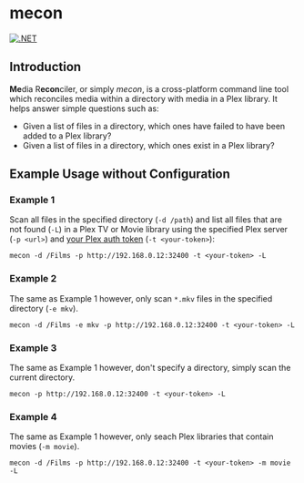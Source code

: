 # mecon
[![.NET](https://github.com/elzik/mecon/actions/workflows/continous-integration.yml/badge.svg)](https://github.com/elzik/mecon/actions/workflows/continous-integration.yml)

## Introduction
**Me**dia R**econ**ciler, or simply _mecon_, is a cross-platform command line tool which reconciles media within a directory with media in a Plex library. It helps answer simple questions such as:
- Given a list of files in a directory, which ones have failed to have been added to a Plex library?
- Given a list of files in a directory, which ones exist in a Plex library?

## Example Usage without Configuration

### Example 1
Scan all files in the specified directory (`-d /path`) and list all files that are not found (`-L`) in a Plex TV or Movie library using the specified Plex server (`-p <url>`) and [your Plex auth token](https://support.plex.tv/articles/204059436-finding-an-authentication-token-x-plex-token/) (`-t <your-token>`):
```
mecon -d /Films -p http://192.168.0.12:32400 -t <your-token> -L
```
### Example 2
The same as Example 1 however, only scan `*.mkv` files in the specified directory (`-e mkv`).
```
mecon -d /Films -e mkv -p http://192.168.0.12:32400 -t <your-token> -L
```
### Example 3
The same as Example 1 however, don't specify a directory, simply scan the current directory.
```
mecon -p http://192.168.0.12:32400 -t <your-token> -L
```
### Example 4
The same as Example 1 however, only seach Plex libraries that contain movies (`-m movie`).
```
mecon -d /Films -p http://192.168.0.12:32400 -t <your-token> -m movie -L
```